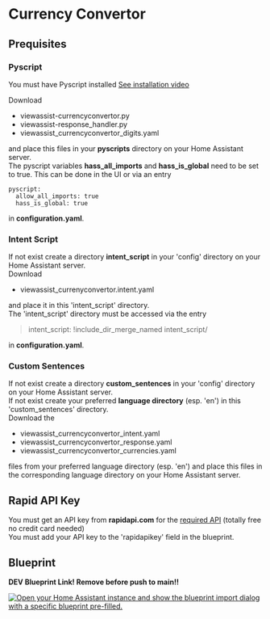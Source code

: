 # Currency Convertor

## Prequisites

### Pyscript

You must have Pyscript installed [See installation video](https://www.youtube.com/watch?v=jpJxZaisbGQ)

Download
* viewassist-currencyconvertor.py
* viewassist-response_handler.py
* viewassist_currencyconvertor_digits.yaml

and place this files in your **pyscripts** directory on your Home Assistant server. \
The pyscript variables **hass_all_imports** and **hass_is_global** need to be set to true. This can be done in the UI or via an entry
```
pyscript:
  allow_all_imports: true
  hass_is_global: true
```
in **configuration.yaml**.

### Intent Script

If not exist create a directory **intent_script** in your 'config' directory on your Home Assistant server. \
Download
* viewassist_currenyconvertor.intent.yaml

and place it in this 'intent_script' directory. \
The 'intent_script' directory must be accessed via the entry

> intent_script: !include_dir_merge_named intent_script/

in **configuration.yaml**.

### Custom Sentences

If not exist create a directory **custom_sentences** in your 'config' directory on your Home Assistant server. \
If not exist create your preferred **language directory** (esp. 'en') in this 'custom_sentences' directory. \
Download the
* viewassist_currencyconvertor_intent.yaml
* viewassist_currencyconvertor_response.yaml
* viewassist_currencyconvertor_currencies.yaml

files from your preferred language directory (esp. 'en') and place this files in the corresponding language directory on your Home Assistant server.

## Rapid API Key

You must get an API key from **rapidapi.com** for the [required API](https://rapidapi.com/pwshub-pwshub-default/api/crypto-market-prices) (totally free no credit card needed) \
You must add your API key to the 'rapidapikey' field in the blueprint.

## Blueprint

**DEV Blueprint Link!  Remove before push to main!!**

[![Open your Home Assistant instance and show the blueprint import dialog with a specific blueprint pre-filled.](https://my.home-assistant.io/badges/blueprint_import.svg)](https://my.home-assistant.io/redirect/blueprint_import/?blueprint_url=https%3A%2F%2Fraw.githubusercontent.com%2FAndrewSteel%2FView-Assist%2Frefs%2Fheads%2Fmain%2FView_Assist_custom_sentences%2Fcommunity_contributions%2FCurrency_Convertor%2Fblueprint-currencyconvertor.yaml)